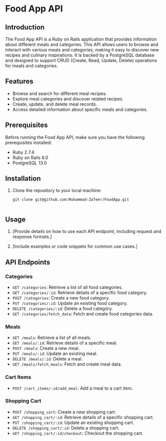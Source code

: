 # Food App API

## Introduction

The Food App API is a Ruby on Rails application that provides information about different meals and categories. This API allows users to browse and interact with various meals and categories, making it easy to discover new recipes and culinary inspirations. It is backed by a PostgreSQL database and designed to support CRUD (Create, Read, Update, Delete) operations for meals and categories.

## Features

- Browse and search for different meal recipes.
- Explore meal categories and discover related recipes.
- Create, update, and delete meal records.
- Access detailed information about specific meals and categories.

## Prerequisites

Before running the Food App API, make sure you have the following prerequisites installed:

- Ruby 2.7.4
- Ruby on Rails 6.0
- PostgreSQL 13.0

## Installation

1. Clone the repository to your local machine:

   ```shell
   git clone git@github.com:Muhammad-Zafeer/FoodApp.git


## Usage

1. [Provide details on how to use each API endpoint, including request and response formats.]

2. [Include examples or code snippets for common use cases.]

## API Endpoints
### Categories

- `GET /categories`: Retrieve a list of all food categories.
- `GET /categories/:id`: Retrieve details of a specific food category.
- `POST /categories`: Create a new food category.
- `PUT /categories/:id`: Update an existing food category.
- `DELETE /categories/:id`: Delete a food category.
- `GET /categories/fetch_data`: Fetch and create food categories data.

### Meals

- `GET /meals`: Retrieve a list of all meals.
- `GET /meals/:id`: Retrieve details of a specific meal.
- `POST /meals`: Create a new meal.
- `PUT /meals/:id`: Update an existing meal.
- `DELETE /meals/:id`: Delete a meal.
- `GET /meals/fetch_meals`: Fetch and create meal data.

### Cart Items
- `POST /cart_items/:id/add_meal`: Add a meal to a cart item.

### Shopping Cart

- `POST /shopping_cart`: Create a new shopping cart.
- `GET /shopping_cart/:id`: Retrieve details of a specific shopping cart.
- `PUT /shopping_cart/:id`: Update an existing shopping cart.
- `DELETE /shopping_cart/:id`: Delete a shopping cart.
- `GET /shopping_cart/:id/checkout`: Checkout the shopping cart.
